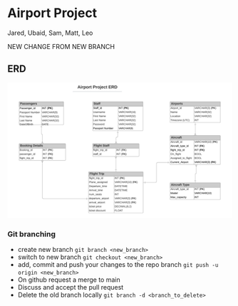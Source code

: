 # Airport Project

Jared, Ubaid, Sam, Matt, Leo


NEW CHANGE FROM NEW BRANCH


## ERD

![](images/airport_project_erd_v2.png)


### Git branching
- create new branch
```git branch <new_branch>```
- switch to new branch
```git checkout <new_branch>```
- add, commit and push your changes to the repo branch
```git push -u origin <new_branch>```
- On github request a merge to main
- Discuss and accept the pull request
- Delete the old branch locally
```git branch -d <branch_to_delete>```
